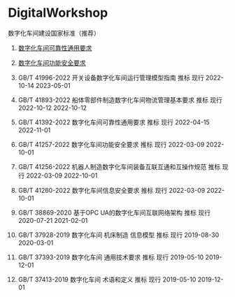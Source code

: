# DigitalWorkshop
数字化车间建设国家标准（推荐）

1. [数字化车间可靠性通用要求](http://c.gb688.cn/bzgk/gb/showGb?type=online&hcno=CA42323B6304E5EDF92C08610CCD29D5)
2. [数字化车间功能安全要求](http://c.gb688.cn/bzgk/gb/showGb?type=online&hcno=4144D6E141D4F86A9AD09C91FCBDF3C5)


1. 	 GB/T 41996-2022		开关设备数字化车间运行管理模型指南	推标	现行	2022-10-14	2023-05-01	
2. 	 GB/T 41893-2022		船体零部件制造数字化车间物流管理基本要求	推标	现行	2022-10-12	2022-10-12	
3. 	 GB/T 41392-2022		数字化车间可靠性通用要求	推标	现行	2022-04-15	2022-11-01	
4. 	 GB/T 41257-2022		数字化车间功能安全要求	推标	现行	2022-03-09	2022-10-01	
5. 	 GB/T 41256-2022		机器人制造数字化车间装备互联互通和互操作规范	推标	现行	2022-03-09	2022-10-01	
6. 	 GB/T 41260-2022		数字化车间信息安全要求	推标	现行	2022-03-09	2022-10-01	
7. 	 GB/T 38869-2020		基于OPC UA的数字化车间互联网络架构	推标	现行	2020-07-21	2021-02-01	
8. 	 GB/T 37928-2019		数字化车间 机床制造 信息模型	推标	现行	2019-08-30	2020-03-01	
9. 	 GB/T 37393-2019		数字化车间 通用技术要求	推标	现行	2019-05-10	2019-12-01	
10.  GB/T 37413-2019		数字化车间 术语和定义	推标	现行	2019-05-10	2019-12-01	
